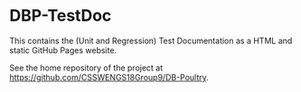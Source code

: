 # DBP-TestDoc

This contains the (Unit and Regression) Test Documentation as a HTML and static GitHub Pages website.

See the home repository of the project at https://github.com/CSSWENGS18Group9/DB-Poultry.
